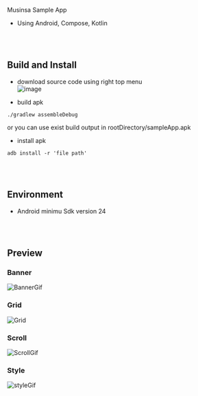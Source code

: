 Musinsa Sample App
- Using Android, Compose, Kotlin

<br>
<br>

## Build and Install
- download source code using right top menu <br>
![image](https://github.com/user-attachments/assets/beb1b074-bdcd-40dc-b6ed-9cfc7cd16b76)

- build apk
```
./gradlew assembleDebug
```
or you can use exist build output in rootDirectory/sampleApp.apk
- install apk 
```
adb install -r 'file path'
```

<br>
<br>


## Environment
- Android minimu Sdk version 24

<br>
<br>

## Preview
### Banner
![BannerGif](https://github.com/user-attachments/assets/eb76fe1d-8476-4099-a469-d0815bf69ad3)

### Grid
![Grid](https://github.com/user-attachments/assets/14e80a8d-4950-4cf0-b85d-2ca8840b959a)

### Scroll
![ScrollGif](https://github.com/user-attachments/assets/5405b72f-251d-465b-9e23-92ebcdfe06c0)

### Style
![styleGif](https://github.com/user-attachments/assets/2cb2edfb-01f4-4b9d-8c68-44cec5edfa06)

